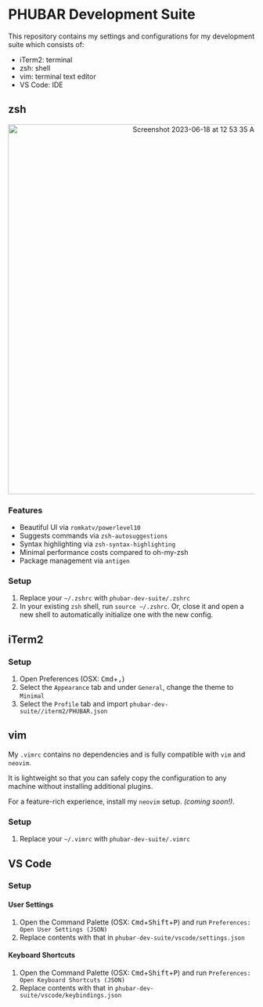 PHUBAR Development Suite
======

This repository contains my settings and configurations for my development suite which consists of:
- iTerm2: terminal
- zsh: shell
- vim: terminal text editor
- VS Code: IDE

## zsh
<p align="center">
    <img width="754" alt="Screenshot 2023-06-18 at 12 53 35 AM" src="https://github.com/phun/.phuconfig/assets/410858/5a508617-7ee4-4e48-9d49-58621249cce3">
</p>

### Features
- Beautiful UI via `romkatv/powerlevel10`
- Suggests commands via `zsh-autosuggestions`
- Syntax highlighting via `zsh-syntax-highlighting`
- Minimal performance costs compared to oh-my-zsh
- Package management via `antigen`

### Setup
1. Replace your `~/.zshrc` with `phubar-dev-suite/.zshrc`
2. In your existing `zsh` shell, run `source ~/.zshrc`. Or, close it and open a new shell to automatically initialize one with the new config.

## iTerm2
### Setup
1. Open Preferences (OSX: <kbd>Cmd</kbd>+<kbd>,</kbd>)
2. Select the `Appearance` tab and under `General`, change the theme to `Minimal`
3. Select the `Profile` tab and import `phubar-dev-suite//iterm2/PHUBAR.json`

## vim
My `.vimrc` contains no dependencies and is fully compatible with `vim` and `neovim`.

It is lightweight so that you can safely copy the configuration to any machine without installing additional plugins.

For a feature-rich experience, install my `neovim` setup. _(coming soon!)_.

### Setup
1. Replace your `~/.vimrc` with `phubar-dev-suite/.vimrc`

## VS Code
### Setup
#### User Settings
1. Open the Command Palette (OSX: <kbd>Cmd</kbd>+<kbd>Shift</kbd>+<kbd>P</kbd>) and run `Preferences: Open User Settings (JSON)`
2. Replace contents with that in `phubar-dev-suite/vscode/settings.json`
#### Keyboard Shortcuts
1. Open the Command Palette (OSX: <kbd>Cmd</kbd>+<kbd>Shift</kbd>+<kbd>P</kbd>) and run `Preferences: Open Keyboard Shortcuts (JSON)`
2. Replace contents with that in `phubar-dev-suite/vscode/keybindings.json`

